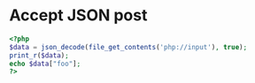 # Accept JSON post

```php
<?php
$data = json_decode(file_get_contents('php://input'), true);
print_r($data);
echo $data["foo"];
?>
```
